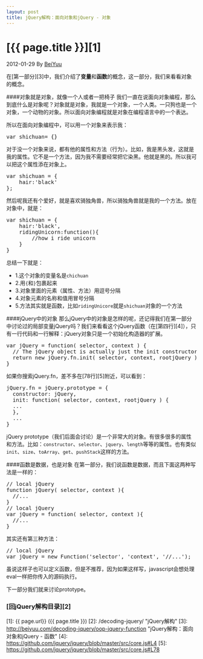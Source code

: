```yaml
---
layout: post
title: jQuery解构：面向对象和jQuery - 对象
---
```

# [{{ page.title }}][1]
2012-01-29 By [BeiYuu][]

在[第一部分][3]中，我们介绍了**变量**和**函数**的概念，这一部分，我们来看看对象的概念。

####对象就是对象，就像一个人或者一把椅子
我们一直在说面向对象编程，那么到底什么是对象呢？对象就是对象，我就是一个对象，一个人类。一只狗也是一个对象，一个动物的对象。所以面向对象编程就是对象在编程语言中的一个表达。

所以在面向对象编程中，可以用一个对象来表示我：

<pre class="prettyprint">
var shichuan= {}
</pre>

对于没一个对象来说，都有他的属性和方法（行为）。比如，我是黑头发，这就是我的属性。它不是一个方法，因为我不需要经常把它染黑。他就是黑的。所以我可以把这个属性添在对象上。

<pre class="prettyprint">
var shichuan = {
    hair:'black'
};
</pre>

然后呢我还有个爱好，就是喜欢骑独角兽，所以骑独角兽就是我的一个方法。放在对象中，就是：

<pre class="prettyprint">
var shichuan = {
    hair:'black',
    ridingUnicorn:function(){
        //how i ride unicorn
    }
}
</pre>

总结一下就是：

* 1.这个对象的变量名是`chichuan`
* 2.用`{`和`}`包裹起来
* 3.对象里面的元素（属性、方法）用逗号分隔
* 4.对象元素的名称和值用冒号分隔
* 5.方法其实就是函数，比如`ridingUnicore`就是`shichuan`对象的一个方法

####jQuery中的对象
那么jQuery中的对象是怎样的呢，还记得我们在第一部分中讨论过的局部变量jQuery吗？我们来看看这个jQuery函数（在[第四行][4]），只有一行代码和一行解释：jQuery对象只是一个初始化构造器的扩展。

<pre class="prettyprint">
var jQuery = function( selector, context ) {
  // The jQuery object is actually just the init constructor 'enhanced'
  return new jQuery.fn.init( selector, context, rootjQuery );
}
</pre>

如果你搜索jQuery.fn，差不多在[78行][5]附近，可以看到：
<pre class="prettyprint">
jQuery.fn = jQuery.prototype = {
  constructor: jQuery,
  init: function( selector, context, rootjQuery ) {
  ...
  },
  ...
}
</pre>

jQuery prototype（我们后面会讨论）是一个非常大的对象。有很多很多的属性和方法。比如：`constructor`、`selector`、`jquery`、`length`等等的属性。也有类似`init`、`size`、`toArray`、`get`、`pushStack`这样的方法。

####函数是数据，也是对象
在第一部分，我们说函数是数据，而且下面这两种写法是一样的：
<pre class="prettyprint">
// local jQuery
function jQuery( selector, context ){
  //...
}
// local jQuery
var jQuery = function( selector, context ){
  //...
}
</pre>

其实还有第三种方法：
<pre class="prettyprint">
// local jQuery
var jQuery = new Function('selector', 'context', '//...');
</pre>

虽说这样子也可以定义函数，但是不推荐，因为如果这样写，javascript会想处理eval一样把你传入的源码执行。

下一部分我们就来讨论prototype。


### [回jQuery解构目录][2]
[BeiYuu]:    http://beiyuu.com  "BeiYuu"
[jQuery]:   http://jquery.com/ "jQuery"
[1]:    {{ page.url}}  ({{ page.title }})
[2]:    /decoding-jquery/ "jQuery解构"
[3]:    http://beiyuu.com/decoding-jquery/oop-jquery-function "jQuery解构：面向对象和jQuery - 函数"
[4]:    https://github.com/jquery/jquery/blob/master/src/core.js#L4
[5]:    https://github.com/jquery/jquery/blob/master/src/core.js#L78
